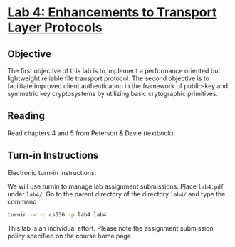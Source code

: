# [Lab 4: Enhancements to Transport Layer Protocols](https://www.cs.purdue.edu/homes/park/cs536/lab4/lab4.html)

## Objective

The first objective of this lab is to implement a performance oriented but
lightweight reliable file transport protocol. The second objective is to
facilitate improved client authentication in the framework of public-key and
symmetric key cryptosystems by utilizing basic crytographic primitives.

## Reading

Read chapters 4 and 5 from Peterson & Davie (textbook).

## Turn-in Instructions

Electronic turn-in instructions:

We will use turnin to manage lab assignment submissions. Place `lab4.pdf` under
`lab4/`. Go to the parent directory of the directory `lab4/` and type the
command

```sh
turnin -v -c cs536 -p lab4 lab4
```

This lab is an individual effort. Please note the assignment submission policy
specified on the course home page.
